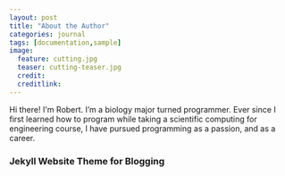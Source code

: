 ```yaml
---
layout: post
title: "About the Author"
categories: journal
tags: [documentation,sample]
image:
  feature: cutting.jpg
  teaser: cutting-teaser.jpg
  credit:
  creditlink:
---
```


Hi there! I'm Robert. I’m a biology major turned programmer. Ever since I first learned how to program while taking a scientific computing for engineering course, I have pursued programming as a passion, and as a career.

### Jekyll Website Theme for Blogging
